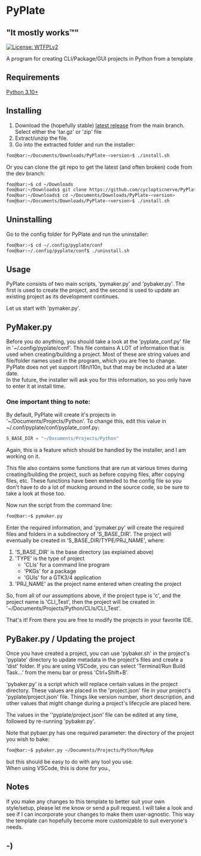 <!----------------------------------------------------------------------------->
<!-- Project : PyPlate                                         /          \  -->
<!-- Filename: README.md                                      |     ()     | -->
<!-- Date    : 12/19/2022                                     |            | -->
<!-- Author  : cyclopticnerve                                 |   \____/   | -->
<!-- License : WTFPLv2                                         \          /  -->
<!----------------------------------------------------------------------------->

# PyPlate

## "It mostly works™"

[![License: WTFPLv2](https://img.shields.io/badge/License-WTFPL-brightgreen.svg)](http://www.wtfpl.net/about/)

A program for creating CLI/Package/GUI projects in Python from a template

## Requirements
[Python 3.10+](https://www.python.org/)

## Installing
1. Download the (hopefully stable) [latest
release](https://github.com/cyclopticnerve/PyPlate/releases/latest) from the
main branch. Select  either the 'tar.gz' or 'zip' file
2. Extract/unzip the file.
3. Go into the extracted folder and run the installer:
```bash
foo@bar:~/Documents/Downloads/PyPlate-<version>$ ./install.sh
```

Or you can clone the git repo to get the latest (and often broken) code from
the dev branch:
```bash
foo@bar:~$ cd ~/Downloads
foo@bar:~/Downloads$ git clone https://github.com/cyclopticnerve/PyPlate
foo@bar:~/Downloads$ cd ~/Documents/Downloads/PyPlate-<version>
foo@bar:~/Documents/Downloads/PyPlate-<version>$ ./install.sh
```

## Uninstalling
Go to the config folder for PyPlate and run the uninstaller:
```bash
foo@bar:~$ cd ~/.config/pyplate/conf
foo@bar:~/.config/pyplate/conf$ ./uninstall.sh
```

## Usage
PyPlate consists of two main scripts, 'pymaker.py' and 'pybaker.py'. The first
is used to create the project, and the second is used to update an existing
project as its development continues.

Let us start with 'pymaker.py'.

## PyMaker.py
Before you do anything, you should take a look at the 'pyplate_conf.py' file in
'~/.config/pyplate/conf'. This file contains A LOT of information that is used
when creating/building a project. Most of these are string values and
file/folder names used in the program, which you are free to change. PyPlate
does not yet support i18n/l10n, but that may be included at a later date.  
In the future, the installer will ask you for this information, so you only
have to enter it at install time.

### One important thing to note:  
By default, PyPlate will create it's projects in '~/Documents/Projects/Python'.
To change this, edit this value in ~/.conf/pyplate/conf/pyplate_conf.py:

```python
S_BASE_DIR = "~/Documents/Projects/Python"
```
Again, this is a feature which should be handled by the installer, and I am
working on it.

This file also contains some functions that are run at various times during
creating/building the project, such as before copying files, after copying
files, etc.
These functions have been extended to the config file so you don't have to do a
lot of mucking around in the source code, so be sure to take a look at those too.

Now run the script from the command line:
```bash
foo@bar:~$ pymaker.py
```

Enter the required information, and 'pymaker.py' will create the required files
and folders in a subdirectory of 'S_BASE_DIR'. The project will eventually be
created in 'S_BASE_DIR/TYPE/PRJ_NAME', where:
1. 'S_BASE_DIR' is the base directory (as explained above)
2. 'TYPE' is the type of project 
   * 'CLIs' for a command line program
   * 'PKGs' for a package
   * 'GUIs' for a GTK3/4 application
3. 'PRJ_NAME' as the project name entered when creating the project

So, from all of our assumptions above, if the project type is 'c', and the
project name is 'CLI_Test', then the project will be created in
'~/Documents/Projects/Python/CLIs/CLI_Test'.

That's it! From there you are free to modify the projects in your favorite IDE.

## PyBaker.py / Updating the project
Once you have created a project, you can use 'pybaker.sh' in the project's
'pyplate' directory to update metadata in the project's files and create a
'dist' folder.
If you are using VSCode, you can select 'Terminal/Run Build Task...' from the
menu bar or press 'Ctrl+Shift+B'.

'pybaker.py' is a script which will replace certain values in the project
directory. These values are placed in the 'project.json' file in your
project's 'pyplate/project.json' file. Things like version number, short
description, and other values that might change during a project's lifecycle
are placed here.

The values in the ''pyplate/project.json' file can be edited at any time,
followed by re-running 'pybaker.py'.

Note that pybaer.py has one required parameter: the directory of the project
you wish to bake:
```bash
foo@bar:~$ pybaker.py ~/Documents/Projects/Python/MyApp
```
but this should be easy to do with any tool you use.  
When using VSCode, this is done for you.,

## Notes
If you make any changes to this template to better suit your own style/setup,
please let me know or send a pull request. I will take a look and see if I can
incorporate your changes to make them user-agnostic. This way the template can
hopefully become more customizable to suit everyone's needs.

## -)
<!-- -) -->
